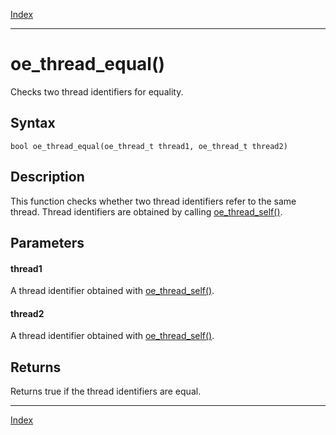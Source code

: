 [Index](index.md)

---
# oe_thread_equal()

Checks two thread identifiers for equality.

## Syntax

    bool oe_thread_equal(oe_thread_t thread1, oe_thread_t thread2)
## Description 

This function checks whether two thread identifiers refer to the same thread. Thread identifiers are obtained by calling [oe_thread_self()](thread_8h_a6bff3d1b325e3770da54e4ec6444ea71_1a6bff3d1b325e3770da54e4ec6444ea71.md).



## Parameters

#### thread1

A thread identifier obtained with [oe_thread_self()](thread_8h_a6bff3d1b325e3770da54e4ec6444ea71_1a6bff3d1b325e3770da54e4ec6444ea71.md).

#### thread2

A thread identifier obtained with [oe_thread_self()](thread_8h_a6bff3d1b325e3770da54e4ec6444ea71_1a6bff3d1b325e3770da54e4ec6444ea71.md).

## Returns

Returns true if the thread identifiers are equal.

---
[Index](index.md)

